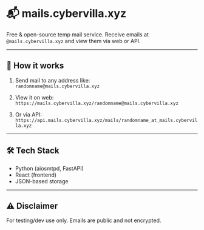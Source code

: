 # 📬 mails.cybervilla.xyz

Free & open-source temp mail service. Receive emails at `@mails.cybervilla.xyz` and view them via web or API.

---

## 🔧 How it works

1. Send mail to any address like:  
   `randomname@mails.cybervilla.xyz`

2. View it on web:  
   `https://mails.cybervilla.xyz/randomname@mails.cybervilla.xyz`

3. Or via API:  
   `https://api.mails.cybervilla.xyz/mails/randomname_at_mails.cybervilla.xyz`

---

## 🛠 Tech Stack

- Python (aiosmtpd, FastAPI)  
- React (frontend)  
- JSON-based storage  

---

## ⚠️ Disclaimer

For testing/dev use only. Emails are public and not encrypted.
